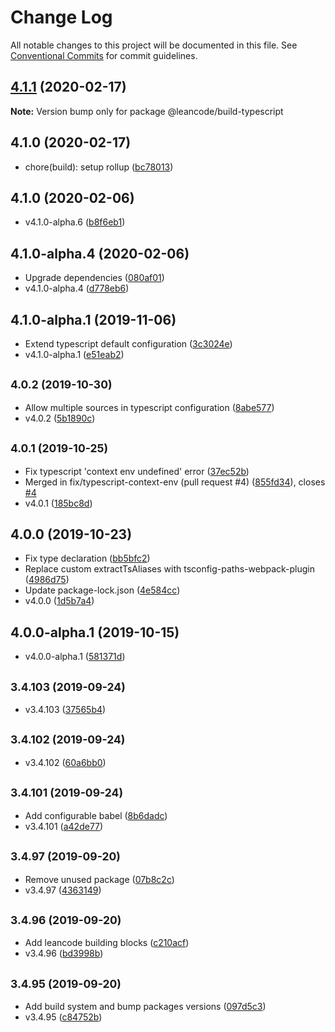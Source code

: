 # Change Log

All notable changes to this project will be documented in this file.
See [Conventional Commits](https://conventionalcommits.org) for commit guidelines.

<a name="4.1.1"></a>
## [4.1.1](https://bitbucket.org/projects/leancode-team/repos/core-js-library/compare/diff?targetBranch=refs%2Ftags%2Fv4.1.0&sourceBranch=refs%2Ftags%2Fv4.1.1) (2020-02-17)

**Note:** Version bump only for package @leancode/build-typescript





## 4.1.0 (2020-02-17)

* chore(build): setup rollup ([bc78013](https://bitbucket.org/leancode-team/core-js-library/commits/bc78013))



## 4.1.0 (2020-02-06)

* v4.1.0-alpha.6 ([b8f6eb1](https://bitbucket.org/leancode-team/core-js-library/commits/b8f6eb1))



## 4.1.0-alpha.4 (2020-02-06)

* Upgrade dependencies ([080af01](https://bitbucket.org/leancode-team/core-js-library/commits/080af01))
* v4.1.0-alpha.4 ([d778eb6](https://bitbucket.org/leancode-team/core-js-library/commits/d778eb6))



## 4.1.0-alpha.1 (2019-11-06)

* Extend typescript default configuration ([3c3024e](https://bitbucket.org/leancode-team/core-js-library/commits/3c3024e))
* v4.1.0-alpha.1 ([e51eab2](https://bitbucket.org/leancode-team/core-js-library/commits/e51eab2))



## <small>4.0.2 (2019-10-30)</small>

* Allow multiple sources in typescript configuration ([8abe577](https://bitbucket.org/leancode-team/core-js-library/commits/8abe577))
* v4.0.2 ([5b1890c](https://bitbucket.org/leancode-team/core-js-library/commits/5b1890c))



## <small>4.0.1 (2019-10-25)</small>

* Fix typescript 'context env undefined' error ([37ec52b](https://bitbucket.org/leancode-team/core-js-library/commits/37ec52b))
* Merged in fix/typescript-context-env (pull request #4) ([855fd34](https://bitbucket.org/leancode-team/core-js-library/commits/855fd34)), closes [#4](https://bitbucket.org/leancode-team/core-js-library/issue/4)
* v4.0.1 ([185bc8d](https://bitbucket.org/leancode-team/core-js-library/commits/185bc8d))



## 4.0.0 (2019-10-23)

* Fix type declaration ([bb5bfc2](https://bitbucket.org/leancode-team/core-js-library/commits/bb5bfc2))
* Replace custom extractTsAliases with tsconfig-paths-webpack-plugin ([4986d75](https://bitbucket.org/leancode-team/core-js-library/commits/4986d75))
* Update package-lock.json ([4e584cc](https://bitbucket.org/leancode-team/core-js-library/commits/4e584cc))
* v4.0.0 ([1d5b7a4](https://bitbucket.org/leancode-team/core-js-library/commits/1d5b7a4))



## 4.0.0-alpha.1 (2019-10-15)

* v4.0.0-alpha.1 ([581371d](https://bitbucket.org/leancode-team/core-js-library/commits/581371d))



## <small>3.4.103 (2019-09-24)</small>

* v3.4.103 ([37565b4](https://bitbucket.org/leancode-team/core-js-library/commits/37565b4))



## <small>3.4.102 (2019-09-24)</small>

* v3.4.102 ([60a6bb0](https://bitbucket.org/leancode-team/core-js-library/commits/60a6bb0))



## <small>3.4.101 (2019-09-24)</small>

* Add configurable babel ([8b6dadc](https://bitbucket.org/leancode-team/core-js-library/commits/8b6dadc))
* v3.4.101 ([a42de77](https://bitbucket.org/leancode-team/core-js-library/commits/a42de77))



## <small>3.4.97 (2019-09-20)</small>

* Remove unused package ([07b8c2c](https://bitbucket.org/leancode-team/core-js-library/commits/07b8c2c))
* v3.4.97 ([4363149](https://bitbucket.org/leancode-team/core-js-library/commits/4363149))



## <small>3.4.96 (2019-09-20)</small>

* Add leancode building blocks ([c210acf](https://bitbucket.org/leancode-team/core-js-library/commits/c210acf))
* v3.4.96 ([bd3998b](https://bitbucket.org/leancode-team/core-js-library/commits/bd3998b))



## <small>3.4.95 (2019-09-20)</small>

* Add build system and bump packages versions ([097d5c3](https://bitbucket.org/leancode-team/core-js-library/commits/097d5c3))
* v3.4.95 ([c84752b](https://bitbucket.org/leancode-team/core-js-library/commits/c84752b))
